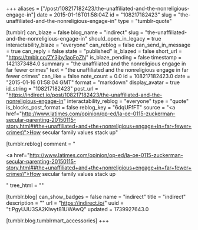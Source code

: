 +++
aliases = ["/post/108217182423/the-unaffiliated-and-the-nonreligious-engage-in"]
date = 2015-01-16T01:58:04Z
id = "108217182423"
slug = "the-unaffiliated-and-the-nonreligious-engage-in"
type = "tumblr-quote"

[tumblr]
can_blaze = false
blog_name = "indirect"
slug = "the-unaffiliated-and-the-nonreligious-engage-in"
should_open_in_legacy = true
interactability_blaze = "everyone"
can_reblog = false
can_send_in_message = true
can_reply = false
state = "published"
is_blazed = false
short_url = "https://tmblr.co/ZY3jby1aoFoZN"
is_blaze_pending = false
timestamp = 1421373484.0
summary = "the unaffiliated and the nonreligious engage in far fewer crimes"
text = "the unaffiliated and the nonreligious engage in far fewer crimes"
can_like = false
note_count = 0.0
id = 108217182423.0
date = "2015-01-16 01:58:04 GMT"
format = "markdown"
display_avatar = true
id_string = "108217182423"
post_url = "https://indirect.io/post/108217182423/the-unaffiliated-and-the-nonreligious-engage-in"
interactability_reblog = "everyone"
type = "quote"
is_blocks_post_format = false
reblog_key = "6dqUFfFT"
source = "<a href=\"http://www.latimes.com/opinion/op-ed/la-oe-0115-zuckerman-secular-parenting-20150115-story.html##the+unaffiliated+and+the+nonreligious+engage+in+far+fewer+crimes\">How secular family values stack up</a>"

[tumblr.reblog]
comment = "<p><a href=\"http://www.latimes.com/opinion/op-ed/la-oe-0115-zuckerman-secular-parenting-20150115-story.html##the+unaffiliated+and+the+nonreligious+engage+in+far+fewer+crimes\">How secular family values stack up</a></p>"
tree_html = ""

[tumblr.blog]
can_show_badges = false
name = "indirect"
title = "indirect"
description = ""
url = "https://indirect.io/"
uuid = "t:PgyUJU3SA2Klwyt81UWAwQ"
updated = 1739927643.0

[tumblr.blog.tumblrmart_accessories]
+++
